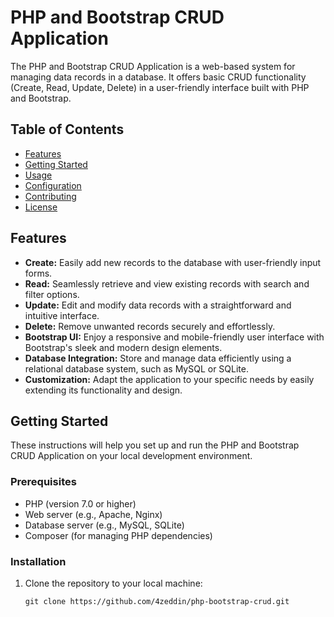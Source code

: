 # PHP and Bootstrap CRUD Application

The PHP and Bootstrap CRUD Application is a web-based system for managing data records in a database. It offers basic CRUD functionality (Create, Read, Update, Delete) in a user-friendly interface built with PHP and Bootstrap.

## Table of Contents

- [Features](#features)
- [Getting Started](#getting-started)
- [Usage](#usage)
- [Configuration](#configuration)
- [Contributing](#contributing)
- [License](#license)

## Features

- **Create:** Easily add new records to the database with user-friendly input forms.
- **Read:** Seamlessly retrieve and view existing records with search and filter options.
- **Update:** Edit and modify data records with a straightforward and intuitive interface.
- **Delete:** Remove unwanted records securely and effortlessly.
- **Bootstrap UI:** Enjoy a responsive and mobile-friendly user interface with Bootstrap's sleek and modern design elements.
- **Database Integration:** Store and manage data efficiently using a relational database system, such as MySQL or SQLite.
- **Customization:** Adapt the application to your specific needs by easily extending its functionality and design.

## Getting Started

These instructions will help you set up and run the PHP and Bootstrap CRUD Application on your local development environment.

### Prerequisites

- PHP (version 7.0 or higher)
- Web server (e.g., Apache, Nginx)
- Database server (e.g., MySQL, SQLite)
- Composer (for managing PHP dependencies)

### Installation

1. Clone the repository to your local machine:

   ```shell
   git clone https://github.com/4zeddin/php-bootstrap-crud.git
